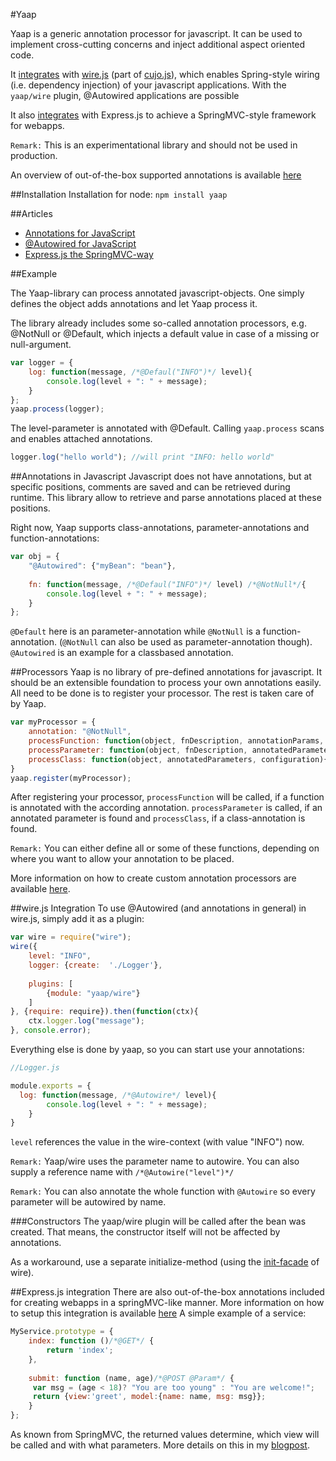 #Yaap

Yaap is a generic annotation processor for javascript. It can be used to implement cross-cutting concerns and inject additional aspect oriented code.


It [integrates](#wirejs-integration) with [wire.js](https://github.com/cujojs/wire) (part of [cujo.js](http://cujojs.com)), which enables Spring-style wiring (i.e. dependency injection) of your javascript applications. 
With the `yaap/wire` plugin, @Autowired applications are possible

It also [integrates](#expressjs-integration) with Express.js to achieve a SpringMVC-style framework for webapps.

`Remark:` This is an experimentational library and should not be used in production.

An overview of out-of-the-box supported annotations is available [here](docs/annotations.md)

##Installation
Installation for node: `npm install yaap`

##Articles

* [Annotations for JavaScript](http://cubiccow.blogspot.com/2013/02/yaap-annotations-for-javascript.html)
* [@Autowired for JavaScript](http://cubiccow.blogspot.de/2013/02/autowire-for-javascript.html)
* [Express.js the SpringMVC-way](http://cubiccow.blogspot.com/2013/04/expressjs-springmvc-way.html)

##Example

The Yaap-library can process annotated javascript-objects. One simply defines the object adds annotations and let Yaap process it.

The library already includes some so-called annotation processors, e.g. @NotNull or @Default, which injects a default value in case of a missing or null-argument.

```js
var logger = {
	log: function(message, /*@Defaul("INFO")*/ level){
		console.log(level + ": " + message);
	}
};
yaap.process(logger);
```

The level-parameter is annotated with @Default. Calling <code>yaap.process</code> scans and 
enables attached annotations.


```js
logger.log("hello world"); //will print "INFO: hello world"
```

##Annotations in Javascript
Javascript does not have annotations, but at specific positions, comments are saved and can be retrieved during runtime. This library allow to retrieve and parse annotations placed at these positions.

Right now, Yaap supports class-annotations, parameter-annotations and function-annotations:

```js
var obj = {
	"@Autowired": {"myBean": "bean"},
	
	fn: function(message, /*@Defaul("INFO")*/ level) /*@NotNull*/{
		console.log(level + ": " + message);
	}
};
```
`@Default` here is an parameter-annotation while `@NotNull` is a function-annotation. (`@NotNull` can also be used as parameter-annotation though).
`@Autowired` is an example for a classbased annotation.



##Processors
Yaap is no library of pre-defined annotations for javascript. It should be an extensible foundation to process 
your own annotations easily. All need to be done is to register your processor. The rest is taken care of by Yaap.

```js
var myProcessor = {
	annotation: "@NotNull",
	processFunction: function(object, fnDescription, annotationParams, configuration){...	},
	processParameter: function(object, fnDescription, annotatedParameters, configuration){...},
	processClass: function(object, annotatedParameters, configuration){...}
}
yaap.register(myProcessor);
```

After registering your processor, `processFunction` will be called, 
if a function is annotated with the according annotation. `processParameter` is called, 
if an annotated parameter is found and `processClass`, if a class-annotation is found.

`Remark:` You can either define all or some of these functions, depending on 
where you want to allow your annotation to be placed.

More information on how to create custom annotation processors are available [here](docs/processors.md).

##wire.js Integration
To use @Autowired (and annotations in general) in wire.js, simply add it as a plugin:
```js
var wire = require("wire");
wire({
	level: "INFO",
	logger: {create:  './Logger'},
        
	plugins: [
		{module: "yaap/wire"}
	]
}, {require: require}).then(function(ctx){
	ctx.logger.log("message");
}, console.error);
```
Everything else is done by yaap, so you can start use your annotations:

```js
//Logger.js

module.exports = {
  log: function(message, /*@Autowire*/ level){
		console.log(level + ": " + message);
	}
}
```
`level` references the value in the wire-context (with value "INFO") now.

`Remark:` Yaap/wire uses the parameter name to autowire. You can also supply a reference name with `/*@Autowire("level")*/`

`Remark:` You can also annotate the whole function with `@Autowire` so every parameter will be autowired by name.

###Constructors
The yaap/wire plugin will be called after the bean was created. That means, the constructor itself will not be affected by annotations. 

As a workaround, use a separate initialize-method (using the [init-facade](https://github.com/cujojs/wire/blob/master/docs/configure.md#init-methods) of wire).

##Express.js integration
There are also out-of-the-box annotations included for creating webapps in a springMVC-like manner. 
More information on how to setup this integration is available [here](docs/express.md)
A simple example of a service:

```js
MyService.prototype = {
    index: function ()/*@GET*/ {
		return 'index';
    },
    
    submit: function (name, age)/*@POST @Param*/ {
     var msg = (age < 18)? "You are too young" : "You are welcome!";
	 return {view:'greet', model:{name: name, msg: msg}};
    }
};
```
As known from SpringMVC, the returned values determine, which view will be called and with what parameters. 
More details on this in my [blogpost](http://cubiccow.blogspot.com/2013/02/autowire-for-javascript.html).

